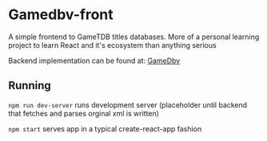# Gamedbv-front

A simple frontend to GameTDB titles databases. More of a personal learning project to learn React and it's ecosystem than anything serious

Backend implementation can be found at: [GameDbv](https://github.com/sarpt/gamedbv)

## Running

```npm run dev-server``` runs development server (placeholder until backend that fetches and parses orginal xml is written)

```npm start``` serves app in a typical create-react-app fashion
 

